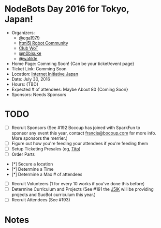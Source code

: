 # NodeBots Day 2016 for Tokyo, Japan!

 - Organizers: 
   - [@ega1979](https://twitter.com/ega1979)
   - [html5j Robot Community](https://www.facebook.com/html5j.robot/)
   - [Club WoT](https://www.facebook.com/groups/534717860018774/)
   - [@n0bisuke](https://twitter.com/n0bisuke)
   - [@watilde](https://twitter.com/watilde)
 - Home Page: Comming Soon! {Can be your ticket/event page}
 - Ticket Link: Comming Soon 
 - Location: [Internet Initiative Japan](http://www.iij.ad.jp/)
 - Date: July 30, 2016
 - Hours: {TBD}
 - Expected # of attendees: Maybe About 80 {Coming Soon}
 - Sponsors: Needs Sponsors

# TODO

 - [ ] Recruit Sponsors (See #192 Bocoup has joined with SparkFun to sponsor any event this year, contact francis@bocoup.com for more info. More sponsors the merrier.)
 - [ ] Figure out how you're feeding your attendees if you're feeding them
 - [ ] Setup Ticketing Presales (eg, [Tito](https://ti.to/))
 - [ ] Order Parts
 - [*] Secure a location
 - [*] Determine a Time
 - [*] Determine a Max # of attendees
 - [ ] Recruit Volunteers (1 for every 10 works if you've done this before)
 - [ ] Determine Curriculum and Projects (See #191 the [J5IK](https://www.sparkfun.com/nodebots2016) will be providing projects and SuoBot curriculum this year.)
 - [ ] Recruit Attendees (See #193)

# Notes
